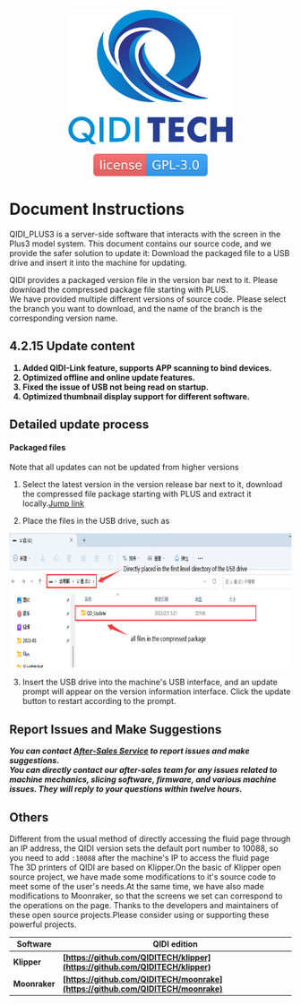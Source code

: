 <p align="center"><img src="other/QIDI.png" height="240" alt="QIDI's logo" /></p>
<p align="center"><a href="/LICENSE"><img alt="GPL-V3.0 License" src="other/qidi.svg"></a></p>

# Document Instructions

QIDI_PLUS3 is a server-side software that interacts with the screen in the Plus3 model system. This document contains our source code, and we provide the safer solution to update it: Download the packaged file to a USB drive and insert it into the machine for updating.</br>

QIDI provides a packaged version file in the version bar next to it. Please download the compressed package file starting with PLUS.  
We have provided multiple different versions of source code. Please select the branch you want to download, and the name of the branch is the corresponding version name.

## 4.2.15 Update content

<strong><ol>


<li>Added QIDI-Link feature, supports APP scanning to bind devices.</li>
<li>Optimized offline and online update features.</li>
<li>Fixed the issue of USB not being read on startup.</li>
<li>Optimized thumbnail display support for different software.</li>
</ol></strong>

## Detailed update process

#### Packaged files

Note that all updates can not be updated from higher versions

1. Select the latest version in the version release bar next to it, download the compressed file package starting with PLUS and extract it locally.<a href="https://github.com/QIDITECH/QIDI_PLUS3/releases">Jump link</a>

2. Place the files in the USB drive, such as

<p align="left"><img src="other/sample.png" height="240" alt="sample"></p>

3. Insert the USB drive into the machine's USB interface, and an update prompt will appear on the version information interface. Click the update button to restart according to the prompt.

## Report Issues and Make Suggestions

**_You can contact [After-Sales Service](https://qidi3d.com/pages/warranty-policy-after-sales-support) to report issues and make suggestions._**  
**_You can directly contact our after-sales team for any issues related to machine mechanics, slicing software, firmware, and various machine issues. They will reply to your questions within twelve hours._**

## Others

Different from the usual method of directly accessing the fluid page through an IP address, the QIDI version sets the default port number to 10088, so you need to add `:10088` after the machine's IP to access the fluid page</br>
The 3D printers of QIDI are based on Klipper.On the basic of Klipper open source project, we have made some modifications to it's source code to meet some of the user's needs.At the same time, we have also made modifications to Moonraker, so that the screens we set can correspond to the operations on the page.
Thanks to the developers and maintainers of these open source projects.Please consider using or supporting these powerful projects.

| Software      | QIDI edition                                                                     |
| ------------- | -------------------------------------------------------------------------------- |
| **Klipper**   | **[https://github.com/QIDITECH/klipper](https://github.com/QIDITECH/klipper)**   |
| **Moonraker** | **[https://github.com/QIDITECH/moonrake](https://github.com/QIDITECH/moonrake)** |

